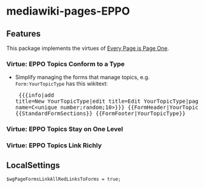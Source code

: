 # mediawiki-pages-EPPO

## Features

This package implements the virtues of [Every Page is Page One](https://everypageispageone.com/the-book/).

### Virtue: EPPO Topics Conform to a Type

* Simplify managing the forms that manage topics, e.g. `Form:YourTopicType` has this wikitext:<pre>
{{{info|add title=New YourTopicType|edit title=Edit YourTopicType|page name=C<unique number;random;10>}}}
{{FormHeader|YourTopicType}}
{{StandardFormSections}}
{{FormFooter|YourTopicType}}
</pre>

### Virtue: EPPO Topics Stay on One Level
### Virtue: EPPO Topics Link Richly

## LocalSettings

    $wgPageFormsLinkAllRedLinksToForms = true;